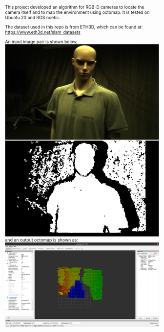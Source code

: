 This project developed an algorithm for RGB-D cameras to locate the camera itself and to map the environment using octomap. It is tested on Ubuntu 20 and ROS noetic.

The dataset used in this repo is from ETH3D, which can be found at:
https://www.eth3d.net/slam_datasets

An input image pair is shown below,
![](./color.png)
![](./depth.png)
and an output octomap is shown as:
![](./octomap.png)
